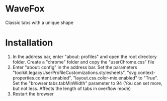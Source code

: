 # WaveFox
Classic tabs with a unique shape

# Installation
1) In the address bar, enter "about: profiles" and open the root directory folder. Create a "chrome" folder and copy the "userChrome.css" file
2) Enter "about: config" in the address bar. Set the parameters "toolkit.legacyUserProfileCustomizations.stylesheets", "svg.context-properties.content.enabled", "layout.css.color-mix.enabled" to "True". Set the "browser.tabs.tabMinWidth" parameter to 94 (You can set more, but not less. Affects the length of tabs in overflow mode)
3) Restart the browser 
